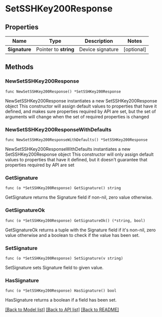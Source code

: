 # SetSSHKey200Response

## Properties

Name | Type | Description | Notes
------------ | ------------- | ------------- | -------------
**Signature** | Pointer to **string** | Device signature | [optional] 

## Methods

### NewSetSSHKey200Response

`func NewSetSSHKey200Response() *SetSSHKey200Response`

NewSetSSHKey200Response instantiates a new SetSSHKey200Response object
This constructor will assign default values to properties that have it defined,
and makes sure properties required by API are set, but the set of arguments
will change when the set of required properties is changed

### NewSetSSHKey200ResponseWithDefaults

`func NewSetSSHKey200ResponseWithDefaults() *SetSSHKey200Response`

NewSetSSHKey200ResponseWithDefaults instantiates a new SetSSHKey200Response object
This constructor will only assign default values to properties that have it defined,
but it doesn't guarantee that properties required by API are set

### GetSignature

`func (o *SetSSHKey200Response) GetSignature() string`

GetSignature returns the Signature field if non-nil, zero value otherwise.

### GetSignatureOk

`func (o *SetSSHKey200Response) GetSignatureOk() (*string, bool)`

GetSignatureOk returns a tuple with the Signature field if it's non-nil, zero value otherwise
and a boolean to check if the value has been set.

### SetSignature

`func (o *SetSSHKey200Response) SetSignature(v string)`

SetSignature sets Signature field to given value.

### HasSignature

`func (o *SetSSHKey200Response) HasSignature() bool`

HasSignature returns a boolean if a field has been set.


[[Back to Model list]](../README.md#documentation-for-models) [[Back to API list]](../README.md#documentation-for-api-endpoints) [[Back to README]](../README.md)


